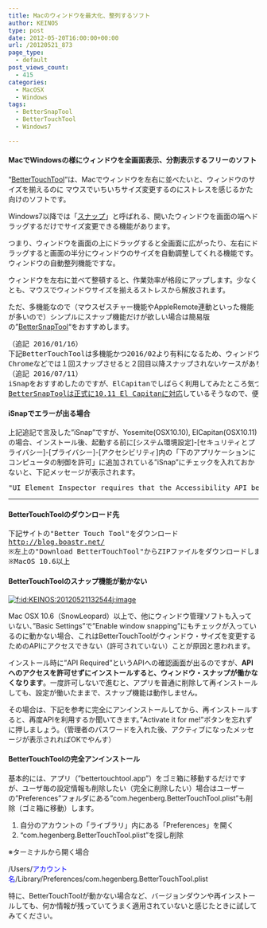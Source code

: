 ```yaml
---
title: Macのウィンドウを最大化、整列するソフト
author: KEINOS
type: post
date: 2012-05-20T16:00:00+00:00
url: /20120521_873
page_type:
  - default
post_views_count:
  - 415
categories:
  - MacOSX
  - Windows
tags:
  - BetterSnapTool
  - BetterTouchTool
  - Windows7

---
```

<div class="section">
  <h4 id="outline__1">
    MacでWindowsの様にウィンドウを全画面表示、分割表示するフリーのソフト
  </h4>
  
  <p>
    &#8220;<a target="_blank" href="https://www.boastr.net/">BetterTouchTool</a>&#8220;は、Macでウィンドウを左右に並べたいと、ウィンドウのサイズを揃えるのに マウスでいちいちサイズ変更するのにストレスを感じるかた向けのソフトです。
  </p>
  
  <p>
    Windows7以降では「<a href="http://windows.microsoft.com/ja-jp/windows7/products/features/snap" target="_blank">スナップ</a>」と呼ばれる、開いたウィンドウを画面の端へドラッグするだけでサイズ変更できる機能があります。
  </p>
  
  <p>
    つまり、ウィンドウを画面の上にドラッグすると全画面に広がったり、左右にドラッグすると画面の半分にウィンドウのサイズを自動調整してくれる機能です。ウィンドウの自動整列機能ですな。
  </p>
  
  <p>
    ウィンドウを左右に並べて整頓すると、作業効率が格段にアップします。少なくとも、マウスでウィンドウサイズを揃えるストレスから解放されます。
  </p>
  
  <p>
    ただ、多機能なので（マウスゼスチャー機能やAppleRemote連動といった機能が多いので）シンプルにスナップ機能だけが欲しい場合は簡易版の&#8221;<a target="_blank" href="https://www.boastr.net/bettersnaptool/">BetterSnapTool</a>&#8220;をおすすめします。
  </p>
  
  <pre>
（追記 2016/01/16）
下記BetterTouchToolは多機能かつ2016/02より有料になるため、ウィンドウスナップに特化した"<a href="https://itunes.apple.com/jp/app/isnap/id420332190" target="_blank">iSnap</a>"(@AppStore)をおすすめします。<br />Chromeなどでは１回スナップさせると２回目以降スナップされないケースがあります。iSnapアイコンから"Shortcuts"の適当なスナップを行うか、Option+十字キーでスナップさせると再度有効になります。
（追記 2016/07/11）
iSnapをおすすめしたのですが、ElCapitanでしばらく利用してみたところ気づいたらアプリが落ちている事が多くあります。
<a target="_blank" href="https://www.boastr.net/bettersnaptool-el-capitan-compatibility/">BetterSnapToolは正式に10.11 El Capitanに対応</a>しているそうなので、便利だし有料でも360円程度なので、やはりそちらを使おうか検討中です。
</pre>
  
  <h4 id="outline__2">
    iSnapでエラーが出る場合
  </h4>
  
  <p>
    上記追記で言及した&#8221;iSnap&#8221;ですが、Yosemite(OSX10.10), ElCapitan(OSX10.11)の場合、インストール後、起動する前に[システム環境設定]-[セキュリティとプライバシー]-[プライバシー]-[アクセシビリティ]内の「下のアプリケーションにコンピュータの制御を許可」に追加されている&#8221;iSnap&#8221;にチェックを入れておかないと、下記メッセージが表示されます。
  </p>
  
  <pre>
"UI Element Inspector requires that the Accessibility API be enabled. Please "Enable access for assistive devices and try again".
</pre>
  
  <hr />
  
  <h4 id="outline__3">
    BetterTouchToolのダウンロード先
  </h4>
  
  <pre>
下記サイトの"Better Touch Tool"をダウンロード
<a href="http://blog.boastr.net/" target="_blank">http://blog.boastr.net/</a>
※左上の"Download BetterTouchTool"からZIPファイルをダウンロードします。
※MacOS 10.6以上
</pre>
  
  <h4 id="outline__4">
    BetterTouchToolのスナップ機能が動かない
  </h4>
  
  <p>
    <a href="http://f.hatena.ne.jp/KEINOS/20120521132544" class="hatena-fotolife" target="_blank"><img src="http://cdn-ak.f.st-hatena.com/images/fotolife/K/KEINOS/20120521/20120521132544.jpg" alt="f:id:KEINOS:20120521132544j:image" title="f:id:KEINOS:20120521132544j:image" class="hatena-fotolife" /></a>
  </p>
  
  <p>
    Mac OSX 10.6（SnowLeopard）以上で、他にウィンドウ管理ソフトも入っていない、&#8221;Basic Settings&#8221;で&#8221;Enable window snapping&#8221;にもチェックが入っているのに動かない場合、これはBetterTouchToolがウィンドウ・サイズを変更するためのAPIにアクセスできない（許可されていない）ことが原因と思われます。
  </p>
  
  <p>
    インストール時に&#8221;API Required&#8221;というAPIへの確認画面が出るのですが、<span style="font-weight:bold;" class="deco">APIへのアクセスを許可せずにインストールすると、ウィンドウ・スナップが働かなくなります</span>。一度許可しないで進むと、アプリを普通に削除して再インストールしても、設定が働いたままで、スナップ機能は動作しません。
  </p>
  
  <p>
    その場合は、下記を参考に完全にアンインストールしてから、再インストールすると、再度APIを利用するか聞いてきます。&#8221;Activate it for me!&#8221;ボタンを忘れずに押しましょう。（管理者のパスワードを入れた後、アクティブになったメッセージが表示されればOKでやんす）
  </p>
  
  <h4 id="outline__5">
    BetterTouchToolの完全アンインストール
  </h4>
  
  <p>
    基本的には、アプリ（&#8221;bettertouchtool.app&#8221;）をゴミ箱に移動するだけですが、ユーザ毎の設定情報も削除したい（完全に削除したい）場合はユーザーの&#8221;Preferences&#8221;フォルダにある&#8221;com.hegenberg.BetterTouchTool.plist&#8221;も削除（ゴミ箱に移動）します。
  </p>
  
  <ol>
    <li>
      自分のアカウントの「ライブラリ」内にある「Preferences」を開く
    </li>
    <li>
      &#8220;com.hegenberg.BetterTouchTool.plist&#8221;を探し削除
    </li>
  </ol>
  
  <p>
    ※ターミナルから開く場合
  </p>
  
  <p>
    /Users/<span style="color:#0000FF;" class="deco">アカウント名</span>/Library/Preferences/com.hegenberg.BetterTouchTool.plist
  </p>
  
  <p>
    特に、BetterTouchToolが動かない場合など、バージョンダウンや再インストールしても、何か情報が残っていてうまく適用されていないと感じたときに試してみてください。
  </p>
</div>